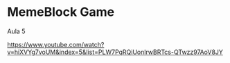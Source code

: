 # MemeBlock Game

Aula 5

https://www.youtube.com/watch?v=hiXVYg7voUM&index=5&list=PLW7PqRQiUonlrwBRTcs-QTwzz97AoV8JY
